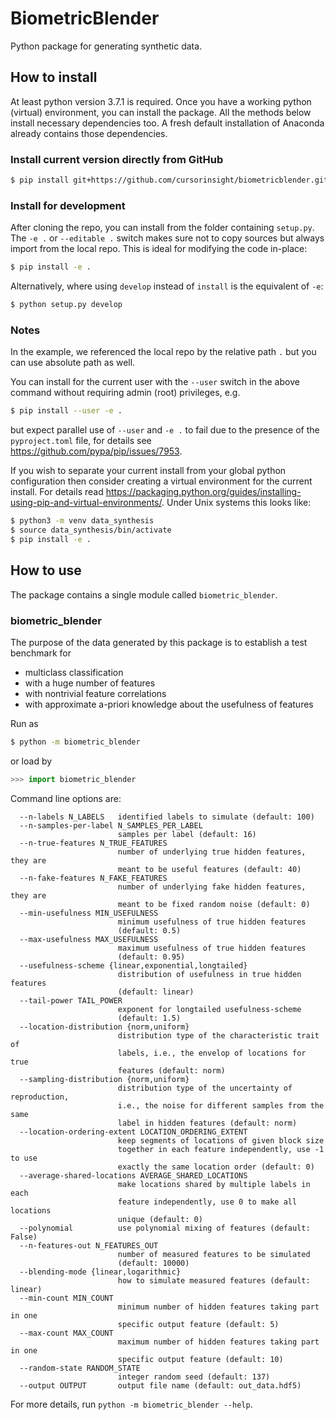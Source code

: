 # BiometricBlender

Python package for generating synthetic data.

## How to install

At least python version 3.7.1 is required. Once you have a working python
(virtual) environment, you can install the package. All the methods below
install necessary dependencies too. A fresh default installation of Anaconda
already contains those dependencies.

### Install current version directly from GitHub

```sh
$ pip install git+https://github.com/cursorinsight/biometricblender.git
```

### Install for development

After cloning the repo, you can install from the folder containing `setup.py`.
The `-e .` or `--editable .` switch makes sure not to copy sources but always
import from the local repo. This is ideal for modifying the code in-place:

```sh
$ pip install -e .
```

Alternatively, where using `develop` instead of `install` is the equivalent
of `-e`:

```sh
$ python setup.py develop
```

### Notes

In the example, we referenced the local repo by the relative path `.` but you
can use absolute path as well.

You can install for the current user with the `--user` switch in the above
command without requiring admin (root) privileges, e.g.

```sh
$ pip install --user -e .
```

but expect parallel use of `--user` and `-e .` to fail due to the presence of
the `pyproject.toml` file, for details see
<https://github.com/pypa/pip/issues/7953>.

If you wish to separate your current install from your global python
configuration then consider creating a virtual environment for the current
install. For details read
<https://packaging.python.org/guides/installing-using-pip-and-virtual-environments/>.
Under Unix systems this looks like:

```sh
$ python3 -m venv data_synthesis
$ source data_synthesis/bin/activate
$ pip install -e .
```

## How to use

The package contains a single module called `biometric_blender`.

### biometric_blender

The purpose of the data generated by this package is to establish a test
benchmark for

* multiclass classification
* with a huge number of features
* with nontrivial feature correlations
* with approximate a-priori knowledge about the usefulness of features

Run as

```sh
$ python -m biometric_blender
```

or load by

```py
>>> import biometric_blender
```

Command line options are:

```
  --n-labels N_LABELS   identified labels to simulate (default: 100)
  --n-samples-per-label N_SAMPLES_PER_LABEL
                        samples per label (default: 16)
  --n-true-features N_TRUE_FEATURES
                        number of underlying true hidden features, they are 
                        meant to be useful features (default: 40)
  --n-fake-features N_FAKE_FEATURES
                        number of underlying fake hidden features, they are 
                        meant to be fixed random noise (default: 0)
  --min-usefulness MIN_USEFULNESS
                        minimum usefulness of true hidden features 
                        (default: 0.5)
  --max-usefulness MAX_USEFULNESS
                        maximum usefulness of true hidden features 
                        (default: 0.95)
  --usefulness-scheme {linear,exponential,longtailed}
                        distribution of usefulness in true hidden features 
                        (default: linear)
  --tail-power TAIL_POWER
                        exponent for longtailed usefulness-scheme 
                        (default: 1.5)
  --location-distribution {norm,uniform}
                        distribution type of the characteristic trait of 
                        labels, i.e., the envelop of locations for true 
                        features (default: norm)
  --sampling-distribution {norm,uniform}
                        distribution type of the uncertainty of reproduction,
                        i.e., the noise for different samples from the same 
                        label in hidden features (default: norm)
  --location-ordering-extent LOCATION_ORDERING_EXTENT
                        keep segments of locations of given block size 
                        together in each feature independently, use -1 to use 
                        exactly the same location order (default: 0)
  --average-shared-locations AVERAGE_SHARED_LOCATIONS
                        make locations shared by multiple labels in each 
                        feature independently, use 0 to make all locations 
                        unique (default: 0)
  --polynomial          use polynomial mixing of features (default: False)
  --n-features-out N_FEATURES_OUT
                        number of measured features to be simulated 
                        (default: 10000)
  --blending-mode {linear,logarithmic}
                        how to simulate measured features (default: linear)
  --min-count MIN_COUNT
                        minimum number of hidden features taking part in one 
                        specific output feature (default: 5)
  --max-count MAX_COUNT
                        maximum number of hidden features taking part in one 
                        specific output feature (default: 10)
  --random-state RANDOM_STATE
                        integer random seed (default: 137)
  --output OUTPUT       output file name (default: out_data.hdf5)
```

For more  details, run `python -m biometric_blender --help`.
